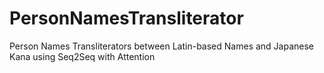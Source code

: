 # PersonNamesTransliterator
Person Names Transliterators between Latin-based Names and Japanese Kana using Seq2Seq with Attention
